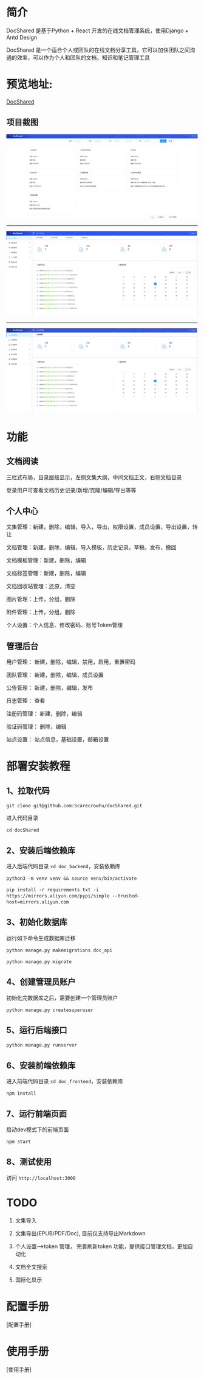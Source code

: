 
# 简介

DocShared 是基于Python + React 开发的在线文档管理系统，使用Django + Antd Design

DocShared 是一个适合个人或团队的在线文档分享工具，它可以加快团队之间沟通的效率，可以作为个人和团队的文档，知识和笔记管理工具

# 预览地址:

[DocShared](http://doc_demo.90fyl.com)


## 项目截图

![./docs/images/index.png](./docs/images/index.png)

----

![./docs/images/index.png](./docs/images/personal.png)

----

![./docs/images/index.png](./docs/images/admin.png)


# 功能

## 文档阅读

三栏式布局，目录层级显示，左侧文集大纲，中间文档正文，右侧文档目录

登录用户可查看文档历史记录/新增/克隆/编辑/导出等等

## 个人中心

文集管理：新建，删除，编辑，导入，导出，权限设置，成员设置，导出设置，转让

文档管理：新建，删除，编辑，导入模板，历史记录，草稿，发布，撤回

文档模板管理：新建，删除，编辑

文档标签管理：新建，删除，编辑

文档回收站管理：还原，清空

图片管理：上传，分组，删除

附件管理：上传，分组，删除

个人设置：个人信息、修改密码、账号Token管理

## 管理后台

用户管理： 新建，删除，编辑，禁用，启用，重置密码

团队管理： 新建，删除，编辑，成员设置

公告管理： 新建，删除，编辑，发布

日志管理： 查看

注册码管理： 新建，删除，编辑

验证码管理： 删除，编辑

站点设置： 站点信息，基础设置，邮箱设置

# 部署安装教程

## 1、拉取代码

```
git clone git@github.com:ScarecrowFu/docShared.git
```

进入代码目录

```shell script
cd docShared
```
## 2、安装后端依赖库

进入后端代码目录 `cd doc_backend`，安装依赖库

```shell script
python3 -m venv venv && source venv/bin/activate
```

```shell script
pip install -r requirements.txt -i https://mirrors.aliyun.com/pypi/simple --trusted-host=mirrors.aliyun.com
```

## 3、初始化数据库

运行如下命令生成数据库迁移

```shell script
python manage.py makemigrations doc_api
```

```shell script
python manage.py migrate
```

## 4、创建管理员账户

初始化完数据库之后，需要创建一个管理员账户

```shell script
python manage.py createsuperuser
```

## 5、运行后端接口

```shell script
python manage.py runserver
```

## 6、安装前端依赖库

进入前端代码目录 `cd doc_frontend`，安装依赖库

```shell script
npm install
```

## 7、运行前端页面

启动dev模式下的前端页面

```shell script
npm start
```

## 8、测试使用

访问 `http://localhost:3000`

# TODO

1. 文集导入

2. 文集导出(EPUB/PDF/Doc), 目前仅支持导出Markdown

3. 个人设置-->token 管理， 完善刷新token 功能，提供接口管理文档，更加自动化

4. 文档全文搜索

5. 国际化显示

# 配置手册

[配置手册]

# 使用手册

[使用手册]